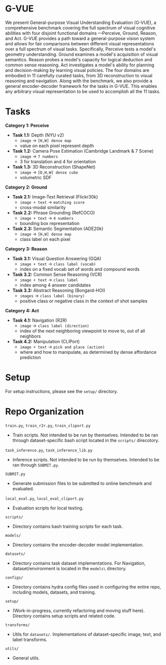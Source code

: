 # G-VUE

We present General-purpose Visual Understanding Evaluation (G-VUE), a comprehensive benchmark covering the full spectrum of visual cognitive abilities with four disjoint functional domains —Perceive, Ground, Reason, and Act. G-VUE provides a path toward a general-purpose vision system and allows for fair comparisons between different visual representations over a full spectrum of visual tasks. Specifically, Perceive tests a model's geometry understanding. Ground examines a model's acquisition of visual semantics. Reason probes a model's capacity for logical deduction and common sense reasoning. Act investigates a model's ability for planning and decision-making by learning visual policies. The four domains are embodied in 11 carefully curated tasks, from 3D reconstruction to visual reasoning and navigation. Along with the benchmark, we also provide a general encoder-decoder framework for the tasks in G-VUE. This enables any arbitrary visual representation to be used to accomplish all the 11 tasks. 


# Tasks

**Category 1: Perceive** 

* **Task 1.1:** Depth (NYU v2)
  * `image` → `[H,W] dense map `
  * value on each pixel represent depth
* **Task 1.2:** Camera Pose Estimation (Cambridge Landmark & 7 Scene)
  * `image` → `7 numbers `
  * 3 for translation and 4 for orientation
* **Task 1.3:** 3D Reconstruction (ShapeNet)
  * `image` → `[D,H,W] dense cube `
  * volumetric SDF

**Category 2: Ground** 

* **Task 2.1:** Image-Text Retrieval (Flickr30k)
  * `image + text` → `matching score`
  * cross-modal similarity
* **Task 2.2:** Phrase Grounding (RefCOCO)
  * `image + text` → `4 numbers`
  * bounding box representation
* **Task 2.3:** Semantic Segmentation (ADE20k)
  * `image` → `[H,W] dense map `
  * class label on each pixel

**Category 3: Reason** 

* **Task 3.1:** Visual Question Answering (GQA)
  * `image + text` → `class label (vocab)`
  * index on a fixed vocab set of words and compound words
* **Task 3.2:** Common Sense Reasoning (VCR)
  * `image + text` → `class label`
  * index among 4 answer candidates
* **Task 3.3:** Abstract Reasoning (Bongard-HOI)
  * `images` → `class label (binary)`
  * positive class or negative class in the context of shot samples

**Category 4: Act** 

* **Task 4.1:** Navigation (R2R)
  * `image` → `class label (direction)`
  * index of the next neighboring viewpoint to move to, out of all neighbors
* **Task 4.2:** Manipulation (CLIPort)
  * `image + text` → `pick and place (action)`
  * where and how to manipulate, as determined by dense affordance prediction
  

# Setup

For setup instructions, please see the `setup/` directory.

# Repo Organization

`train.py`, `train_r2r.py`, `train_cliport.py`

* Train scripts. Not intended to be run by themselves. Intended to be ran through dataset-specific bash script located in the `scripts/` direcotory.


`task_inference.py`, `task_inference_lib.py`

* Inference scripts. Not intended to be run by themselves. Intended to be ran through `SUBMIT.py`.


`SUBMIT.py`

* Generate submission files to be submitted to online benchmark and evaluated.


`local_eval.py`, `local_eval_cliport.py`

* Evaluation scripts for local testing.


`scripts/`

* Directory contains bash training scripts for each task.


`models/`

* Directory contains the encoder-decoder model implementation.


`datasets/`

* Directory contains task dataset implementations. For Navigation, dataset/environment is located in the `models\` directory.


`configs/`

* Directory contains hydra config files used in configuring the entire repo, including models, datasets, and training.


`setup/`

* (Work-in-progress, currently refactoring and moving stuff here). Directory contains setup scripts and related code.


`transforms/`

* Utils for `datasets/`. Implementations of dataset-specific image, text, and label transforms.


`utils/`

* General utils.




